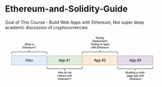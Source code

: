 # Ethereum-and-Solidity-Guide

Goal of This Course - Build Web Apps with Ethereum, Not super deep academic discussion of cryptocurrencies

![Alt text](https://raw.githubusercontent.com/Tyebile/Ethereum-and-Solidity-Guide/master/res/structrued.jpg)

